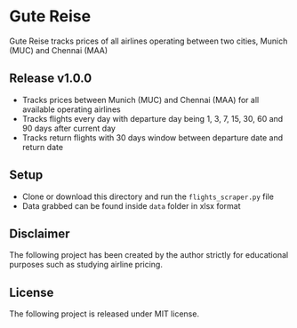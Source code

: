 # Gute Reise
Gute Reise tracks prices of all airlines operating between two cities, Munich (MUC) and Chennai (MAA)

## Release v1.0.0

* Tracks prices between Munich (MUC) and Chennai (MAA) for all available operating airlines
* Tracks flights every day with departure day being 1, 3, 7, 15, 30, 60 and 90 days after current day
* Tracks return flights with 30 days window between departure date and return date

## Setup

* Clone or download this directory and run the `flights_scraper.py` file
* Data grabbed can be found inside `data` folder in xlsx format

## Disclaimer

The following project has been created by the author strictly for educational purposes such as studying airline pricing. 

## License

The following project is released under MIT license.